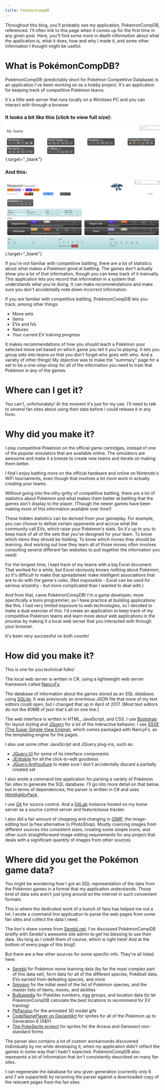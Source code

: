 ```yaml
---
title: PokémonCompDB
---
```


Throughout this blog, you'll probably see my application, PokémonCompDB, referenced. I'll often link to this page when it comes up for the first time in any given post. Here, you'll find some more in depth information about what the application is, what it does, how and why I made it, and some other information I thought might be useful.

# What is PokémonCompDB?

PokémonCompDB (predictably short for Pokémon Competitive Database) is an application I've been working on as a hobby project. It's an application for keeping track of competitive Pokémon teams.

It's a little web server that runs locally on a Windows PC and you can interact with through a browser.

### It looks a bit like this (click to view full size):

[![A bunch of my competitive Pokémon teams](/assets/img/pokemoncompdb-team-preview.PNG "A bunch of my competitive Pokémon teams")](/assets/img/pokemoncompdb-team-preview.PNG){:target="_blank"}

### And this:

[![The summary page for my competitive Charizard](/assets/img/pokemoncompdb-charizard-summary.PNG "The summary page for my competitive Charizard")](/assets/img/pokemoncompdb-charizard-summary.PNG){:target="_blank"}

If you're not familiar with competitive battling, there are a lot of statistics about what makes a Pokémon good at battling. The games don't actually show you a lot of that information, though you can keep track of it manually. This application lets you record that information in a system that understands what you're doing. It can make recommendations and make sure you don't accidentally note down incorrect information.

If you are familiar with competitive battling, PokémonCompDB lets you track, among other things: 

* Move sets
* Items
* EVs and IVs
* Natures
* Your current EV training progress

It makes recommendations of how you should teach a Pokémon your selected move set based on which game you tell it you're playing. It lets you group sets into teams so that you don't forget who goes with who. And a variety of other things! My objective was to make the "summary" page for a set to be a one-stop-shop for all of the information you need to train that Pokémon in any of the games.

# Where can I get it?

You can't, unfortunately! At the moment it's just for my use. I'll need to talk to several fan sites about using their data before I could release it in any form.

# Why did you make it?

I play competitive Pokémon on the official game cartridges, instead of one of the popular simulators that are available online. The simulators are awesome and make it a breeze to create new teams and iterate on making them better.

I find I enjoy battling more on the official hardware and online on Nintendo's WiFi tournaments, even though that involves a lot more work in actually creating your teams.

Without going into the nitty-gritty of competitive battling, there are a lot of statistics about Pokémon and what makes them better at battling that the games don't display to the player. (Though the newer games have been making more of this information available over time!)

These hidden statistics can be derived from your gameplay. For example, you can choose to defeat certain opponents and accrue what the community call EVs, which raise your Pokémon's stats. So it's up to you to keep track of all of the sets that you've designed for your team. To know which items they should be holding. To know which moves they should be learning. And working out how they learn all of those moves often involves consulting several different fan websites to pull together the information you need!

For the longest time, I kept track of my teams with a big Excel document. That worked for a while, but Excel obviously knows nothing about Pokémon, so it's difficult to make that spreadsheet make intelligent associations that are to do with the game's rules. (Not impossible - Excel can be used for serious wizardry - but more complicated than I wanted to deal with.)

And from that, came PokémonCompDB! I'm a game developer, more specifically a tools programmer, so I have practice at building applications like this. I had very limited exposure to web technologies, so I decided to make a dual exercise of this: I'd create an application to keep track of my competitive Pokémon teams and learn more about web applications in the process by making it a local web server that you interacted with through your browser.

It's been very successful on both counts!

# How did you make it?

This is one for you technical folks!

The local web server is written in C#, using a lightweight web server framework called [NancyFx](http://nancyfx.org/).

The database of information about the games stored as an SQL database, using [SQLite](https://www.sqlite.org/). It was previously an enormous JSON file that none of my text editors could open, but I changed that up in April of 2017. (Most text editors do not like 80MB of json that's all on one line.)

The web interface is written in HTML, JavaScript, and CSS. I use [Bootstrap](http://getbootstrap.com/) for layout styling and [JQuery](https://jquery.com/) for a lot of the interactive behavior. I use [SSVE (The Super Simple View Engine)](https://github.com/NancyFx/Nancy/wiki/The-Super-Simple-View-Engine), which comes packaged with NancyFx, as the templating engine for the pages.

I also use some other JavaScript and JQuery plug-ins, such as:

* [JQuery.UI](https://jqueryui.com/) for some of its interface components
* [JEditable](https://appelsiini.net/projects/jeditable/) for all the click-to-edit goodness
* [JQuery.AreYouSure](https://github.com/codedance/jquery.AreYouSure) to make sure I don't accidentally discard a partially created set

I also wrote a command line application for parsing a variety of Pokémon fan sites to generate the SQL database. I'll go into more detail on that below, but in terms of dependencies, the parser is written in C# and uses [HtmlAgilityPack](https://www.nuget.org/packages/HtmlAgilityPack/).

I use [Git](https://git-scm.com/) for source control. And a [GitLab](https://about.gitlab.com/) instance hosted on my home server as a source control server and feature/issue tracker.

I also did a fair amount of chopping and changing in [GIMP](https://www.gimp.org/), the image-editing tool (a free alternative to PhotoShop). Mostly coercing images from different sources into consistent sizes, creating some simple icons, and other such straightforward image editing requirements for any project that deals with a significant quantity of images from other sources.

# Where did you get the Pokémon game data?

You might be wondering *how* I got an SQL representation of the data from the Pokémon games in a format that my application understands. Those kind of data sets aren't just lying around on the internet in such convenient formats.

This is where the dedicated work of a bunch of fans has helped me out a lot. I wrote a command line application to parse the web pages from some fan sites and collect the data I need.

The lion's share comes from [Serebii.net](https://www.serebii.net). I've discussed PokémonCompDB briefly with Serebii's awesome site admin to get his blessing to use their data. (As long as I credit them of course, which is right here! And at the bottom of every page of this blog!)

But there are a few other sources for some specific info. They're all listed here:

* [Serebii](https://www.serebii.net) for Pokémon move learning data (by far the most complex part of this data set), form data for all of the different species, Pokéball data, EVs earned from defeating species, and more
* [Smogon](http://www.smogon.com/) for the initial seed of the list of Pokémon species, and the master lists of items, moves, and abilities
* [Bulbapedia](https://bulbapedia.bulbagarden.net/wiki/Main_Page) for Pokédex numbers, egg groups, and location data (to let PokémonCompDB calculate the best locations to recommend for EV training)
* [PkParaiso](https://www.pkparaiso.com/) for the animated 3D model gifs
* [CodeNamePlayer on DeviantArt](http://codenameplayer.deviantart.com/art/Pokemon-XY-Menu-Icon-Sprites-411129707) for sprites for all of the Pokémon up to Generation 6 (X&Y)
* [The PokeSprite project](https://github.com/msikma/pokesprite) for sprites for the Arceus and Genesect non-standard forms

The parser also contains a lot of custom workarounds discovered individually by me while developing it, when my application didn't reflect the games in some way that I hadn't expected. PokémonCompDB also represents a lot of information that isn't consistently described on many fan sites.

I can regenerate the database for any given generation (currently only 6 and 7 are supported) by rerunning the parser against a downloaded copy of the relevant pages from the fan sites.